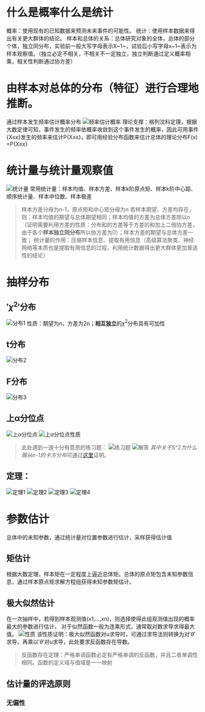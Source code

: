 # 什么是概率什么是统计
概率：使用现有的已知数据来预测未来事件的可能性。
统计：使用样本数据来得出有关更大群体的结论。
样本和总体的关系：总体研究对象的全体，总体的部分个体，独立同分布，实验前一般大写字母表示X~1~，试验后小写字母x~1~表示为样本观察值。（独立必定不相关，不相关不一定独立，独立判断通过定义概率相乘，相关性判断通过协方差）

# 由样本对总体的分布（特征）进行合理地推断。
通过样本发生频率估计概率分布
![频率估计概率](https://github.com/HUSTdzc/math_note/blob/main/IMAGE/465b515b0c434300c85baff57498879e.svg)
理论支撑：格列汶科定理，根据大数定律可知，事件发生的频率依概率收敛到这个事件发生的概率，因此可用事件{X≤x}发生的频率来估计P{X≤x}，即可用经验分布函数来估计总体的理论分布F(x) =P{X≤x}

# 统计量与统计量观察值
![统计量](https://github.com/HUSTdzc/math_note/blob/main/IMAGE/Screenshot%202024-05-16%20155708.png)
常用统计量：样本均值、样本方差、样本k阶原点矩、样本k阶中心距、顺序统计量、样本中位数、样本极差
> 样本方差分母为n-1，原点矩和中心矩分母为n
> 若样本期望、方差均存在，则：样本均值的期望与总体期望相同；样本均值的方差为总体方差除以n（证明需要利用方差的性质：分布和的方差等于方差的和加上二倍协方差，由于各个**样本独立同分布**所以协方差为0）；样本方差的期望与总体方差一致；
统计量的作用：压缩样本信息、提取有用信息（高级算法聚类、神经网络等本质也是提取有用信息的过程，利用统计数据得出更大群体更加普适性的结论）

# 抽样分布
## $'\chi^{2}'$分布
![分布1](https://github.com/HUSTdzc/math_note/blob/main/IMAGE/Screenshot%202024-05-16%20170008.png)
性质：期望为n，方差为2n；**相互独立**的$`\chi^{2}`$分布具有可加性
## t分布
![分布2](https://github.com/HUSTdzc/math_note/blob/main/IMAGE/Screenshot%202024-05-16%20195442.png)

## F分布
![分布3](https://github.com/HUSTdzc/math_note/blob/main/IMAGE/Screenshot%202024-05-16%20200018.png)

## 上α分位点
![上α分位点](https://github.com/HUSTdzc/math_note/blob/main/IMAGE/Screenshot%202024-05-16%20200528.png)
![上α分位点性质](https://github.com/HUSTdzc/math_note/blob/main/IMAGE/Screenshot%202024-05-16%20202205.png)

> 此处遇到一道十分有意思的练习题：
> ![练习题](https://github.com/HUSTdzc/math_note/blob/main/IMAGE/image.png)
> ![解答](https://github.com/HUSTdzc/math_note/blob/main/IMAGE/D551044D58FF88E783056430FE7293E6.png)
> *其中关于S^2为什么服从n-1的卡方分布*可通过[这里](https://zhuanlan.zhihu.com/p/390043144)证明。

## 定理：
![定理1](https://github.com/HUSTdzc/math_note/blob/main/IMAGE/Screenshot%202024-05-17%20172855.png)
![定理2](https://github.com/HUSTdzc/math_note/blob/main/IMAGE/Screenshot%202024-05-17%20172908.png)
![定理3](https://github.com/HUSTdzc/math_note/blob/main/IMAGE/Screenshot%202024-05-17%20172918.png)
![定理4](https://github.com/HUSTdzc/math_note/blob/main/IMAGE/Screenshot%202024-05-17%20172932.png)


# 参数估计
总体中的未知参数，通过统计量对位置参数进行估计，采样获得估计值
## 矩估计
根据大数定理，样本矩在一定程度上逼近总体矩。总体的原点矩包含未知参数信息，通过样本原点矩求解方程组获得未知参数矩估计。
## 极大似然估计
在一次抽样中，若得到样本观测值(x1,…,xn)，则选择使得此组观测值出现的概率最大的参数进行估计。
对于似然函数一般为连乘形式，通常取对数求导求得最大值。
![性质](https://github.com/HUSTdzc/math_note/blob/main/IMAGE/Screenshot%202024-05-17%20210554.png)
该性质证明：极大似然函数对u求导时，可通过求导法则转换为对$'\theta'$求导，再乘以$'\theta'$对u求导，此处要求反函数存在导数。
> 反函数存在定理：严格单调函数必定有严格单调的反函数，并且二者单调性相同。函数的定义域与值域是一一映射

## 估计量的评选原则
### 无偏性
